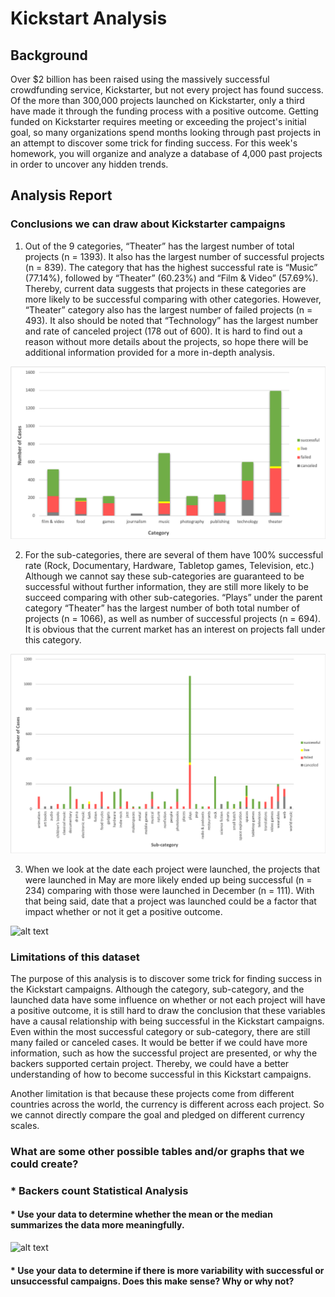 # Kickstart Analysis 

## Background

Over $2 billion has been raised using the massively successful crowdfunding service, Kickstarter, but not every project has found success. Of the more than 300,000 projects launched on Kickstarter, only a third have made it through the funding process with a positive outcome.
Getting funded on Kickstarter requires meeting or exceeding the project's initial goal, so many organizations spend months looking through past projects in an attempt to discover some trick for finding success. For this week's homework, you will organize and analyze a database of 4,000 past projects in order to uncover any hidden trends.

## Analysis Report

### Conclusions we can draw about Kickstarter campaigns

1. Out of the 9 categories, “Theater” has the largest number of total projects (n = 1393). It also has the largest number of successful projects (n = 839). The category that has the highest successful rate is “Music” (77.14%), followed by “Theater” (60.23%) and “Film & Video” (57.69%). Thereby, current data suggests that projects in these categories are more likely to be successful comparing with other categories. However, “Theater” category also has the largest number of failed projects (n = 493). It also should be noted that “Technology” has the largest number and rate of canceled project (178 out of 600). It is hard to find out a reason without more details about the projects, so hope there will be additional information provided for a more in-depth analysis. 

![alt text](images/Category.png)


2. For the sub-categories, there are several of them have 100% successful rate (Rock, Documentary, Hardware, Tabletop games, Television, etc.) Although we cannot say these sub-categories are guaranteed to be successful without further information, they are still more likely to be succeed comparing with other sub-categories. “Plays” under the parent category “Theater” has the largest number of both total number of projects (n = 1066), as well as number of successful projects (n = 694). It is obvious that the current market has an interest on projects fall under this category.

![alt text](images/Sub-category.png)


3. When we look at the date each project were launched, the projects that were launched in May are more likely ended up being successful (n = 234) comparing with those were launched in December (n = 111). With that being said, date that a project was launched could be a factor that impact whether or not it get a positive outcome.  

![alt text](https://github.com/gemelodyyu/Kickstart-Campaigns-Analysis/blob/master/images/Date%20created.png)


### Limitations of this dataset

The purpose of this analysis is to discover some trick for finding success in the Kickstart campaigns. Although the category, sub-category, and the launched data have some influence on whether or not each project will have a positive outcome, it is still hard to draw the conclusion that these variables have a causal relationship with being successful in the Kickstart campaigns. Even within the most successful category or sub-category, there are still many failed or canceled cases. It would be better if we could have more information, such as how the successful project are presented, or why the backers supported certain project. Thereby, we could have a better understanding of how to become successful in this Kickstart campaigns. 

Another limitation is that because these projects come from different countries across the world, the currency is different across each project. So we cannot directly compare the goal and pledged on different currency scales. 


### What are some other possible tables and/or graphs that we could create?


### * Backers count Statistical Analysis
#### * Use your data to determine whether the mean or the median summarizes the data more meaningfully.
![alt text](https://github.com/gemelodyyu/Kickstart-Campaigns-Analysis/blob/master/images/backers%20count%20summary.png)

#### * Use your data to determine if there is more variability with successful or unsuccessful campaigns. Does this make sense? Why or why not?

